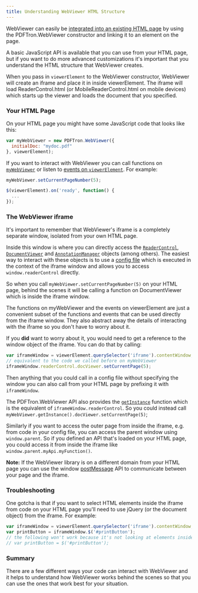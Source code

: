 ```yaml
---
title: Understanding WebViewer HTML Structure
---
```

WebViewer can easily be [integrated into an existing HTML page](/webviewer/guides) by using the PDFTron.WebViewer constructor and linking it to an element on the page.

A basic JavaScript API is available that you can use from your HTML page, but if you want to do more advanced customizations it's important that you understand the HTML structure that WebViewer creates.

When you pass in `viewerElement` to the WebViewer constructor, WebViewer will create an iframe and place it in inside viewerElement. The iframe will load ReaderControl.html (or MobileReaderControl.html on mobile devices) which starts up the viewer and loads the document that you specified.

### Your HTML Page
On your HTML page you might have some JavaScript code that looks like this:
```javascript
var myWebViewer = new PDFTron.WebViewer({
  initialDoc: "mydoc.pdf"
}, viewerElement);
```

If you want to interact with WebViewer you can call functions on [`myWebViewer`](https://www.pdftron.com/webviewer/demo/doc/symbols/PDFTron.WebViewer.html) or listen to [events on `viewerElement`](https://www.pdftron.com/webviewer/demo/doc/symbols/PDFTron.WebViewer.html#toc49__anchor). For example:
```javascript
myWebViewer.setCurrentPageNumber(5);

$(viewerElement).on('ready', function() {
  ...
});
```

### The WebViewer iframe
It's important to remember that WebViewer's iframe is a completely separate window, isolated from your own HTML page.

Inside this window is where you can directly access the [`ReaderControl`](https://www.pdftron.com/webviewer/demo/lib/html5/doc/symbols/ReaderControl.html), [`DocumentViewer`](https://www.pdftron.com/webviewer/demo/lib/html5/doc/symbols/CoreControls.DocumentViewer.html) and [`AnnotationManager`](https://www.pdftron.com/webviewer/demo/lib/html5/doc/symbols/CoreControls.AnnotationManager.html) objects (among others). The easiest way to interact with these objects is to use a [config file](/webviewer/guides/funadmental/config-files) which is executed in the context of the iframe window and allows you to access `window.readerControl` directly.

So when you call `myWebViewer.setCurrentPageNumber(5)` on your HTML page, behind the scenes it will be calling a function on DocumentViewer which is inside the iframe window.

The functions on myWebViewer and the events on viewerElement are just a convenient subset of the functions and events that can be used directly from the iframe window. They also abstract away the details of interacting with the iframe so you don't have to worry about it.

If you **did** want to worry about it, you would need to get a reference to the window object of the iframe. You can do that by calling:
```javascript
var iframeWindow = viewerElement.querySelector('iframe').contentWindow;
// equivalent to the code we called before on myWebViewer
iframeWindow.readerControl.docViewer.setCurrentPage(5);
```

Then anything that you could call in a config file without specifying the window you can also call from your HTML page by prefixing it with `iframeWindow`.

The PDFTron.WebViewer API also provides the [`getInstance`](https://www.pdftron.com/webviewer/demo/doc/symbols/PDFTron.WebViewer.html#getInstance__anchor) function which is the equivalent of `iframeWindow.readerControl`. So you could instead call `myWebViewer.getInstance().docViewer.setCurrentPage(5)`;

Similarly if you want to access the outer page from inside the iframe, e.g. from code in your config file, you can access the parent window using `window.parent`. So if you defined an API that's loaded on your HTML page, you could access it from inside the iframe like `window.parent.myApi.myFunction()`.

**Note:** If the WebViewer library is on a different domain from your HTML page you can use the window [postMessage](https://developer.mozilla.org/en-US/docs/Web/API/Window/postMessage) API to communicate between your page and the iframe.

### Troubleshooting
One gotcha is that if you want to select HTML elements inside the iframe from code on your HTML page you'll need to use jQuery (or the document object) from the iframe. For example:
```javascript
var iframeWindow = viewerElement.querySelector('iframe').contentWindow;
var printButton = iframeWindow.$('#printButton');
// the following won't work because it's not looking at elements inside the iframe
// var printButton = $('#printButton');
```

### Summary
There are a few different ways your code can interact with WebViewer and it helps to understand how WebViewer works behind the scenes so that you can use the ones that work best for your situation.